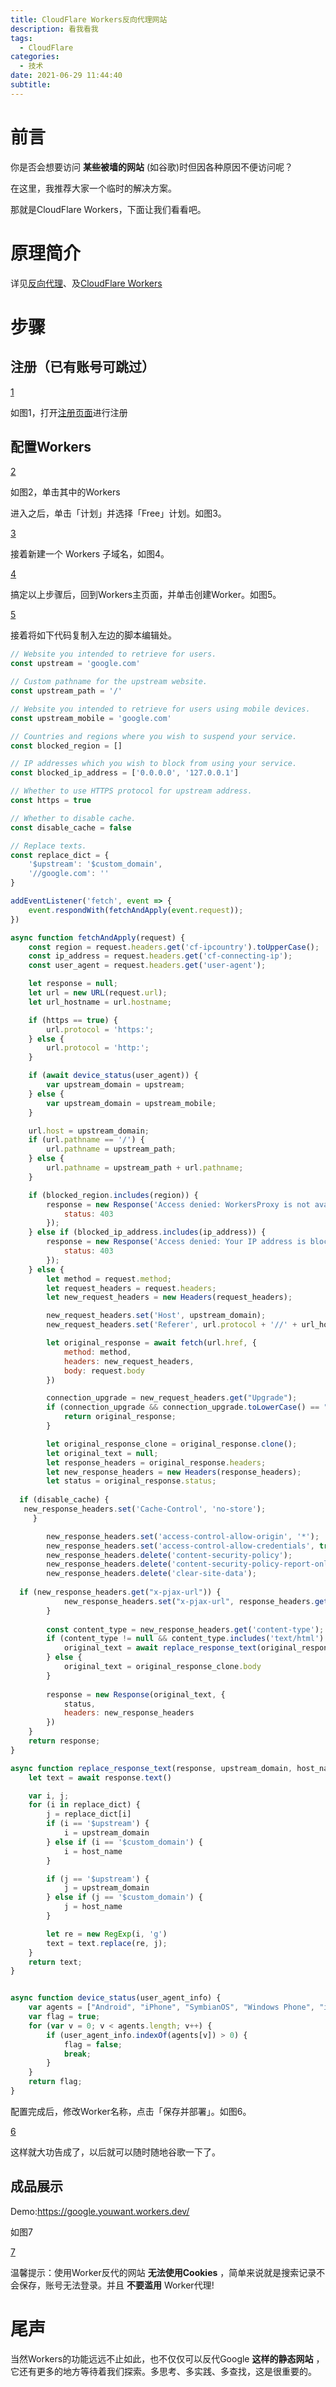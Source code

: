 ```yaml
---
title: CloudFlare Workers反向代理网站
description: 看我看我
tags:
  - CloudFlare
categories:
  - 技术
date: 2021-06-29 11:44:40
subtitle:
---
```


# 前言

你是否会想要访问 **某些被墙的网站** (如谷歌)时但因各种原因不便访问呢？

在这里，我推荐大家一个临时的解决方案。

那就是CloudFlare Workers，下面让我们看看吧。

# 原理简介

详见[反向代理](https://baike.baidu.com/item/%E5%8F%8D%E5%90%91%E4%BB%A3%E7%90%86/7793488)、及[CloudFlare Workers](https://www.cloudflare.com/zh-cn/products/workers-kv)

# 步骤

## 注册（已有账号可跳过）

[1](https://raw.githubusercontents.com/Cccc-owo/Blog_Pictures/master/CloudFlareWorkers反代网站/1.png)

如图1，打开[注册页面](https://dash.cloudflare.com/sign-up)进行注册

## 配置Workers

[2](https://raw.githubusercontents.com/Cccc-owo/Blog_Pictures/master/CloudFlareWorkers反代网站/2.png)

如图2，单击其中的Workers

进入之后，单击「计划」并选择「Free」计划。如图3。

[3](https://raw.githubusercontents.com/Cccc-owo/Blog_Pictures/master/CloudFlareWorkers反代网站/3.png)

接着新建一个 Workers 子域名，如图4。

[4](https://raw.githubusercontents.com/Cccc-owo/Blog_Pictures/master/CloudFlareWorkers反代网站/4.png)

搞定以上步骤后，回到Workers主页面，并单击创建Worker。如图5。

[5](https://raw.githubusercontents.com/Cccc-owo/Blog_Pictures/master/CloudFlareWorkers反代网站/5.png)

接着将如下代码复制入左边的脚本编辑处。

``` javascript
// Website you intended to retrieve for users.
const upstream = 'google.com'

// Custom pathname for the upstream website.
const upstream_path = '/'

// Website you intended to retrieve for users using mobile devices.
const upstream_mobile = 'google.com'

// Countries and regions where you wish to suspend your service.
const blocked_region = []

// IP addresses which you wish to block from using your service.
const blocked_ip_address = ['0.0.0.0', '127.0.0.1']

// Whether to use HTTPS protocol for upstream address.
const https = true

// Whether to disable cache.
const disable_cache = false

// Replace texts.
const replace_dict = {
    '$upstream': '$custom_domain',
    '//google.com': ''
}

addEventListener('fetch', event => {
    event.respondWith(fetchAndApply(event.request));
})

async function fetchAndApply(request) {
    const region = request.headers.get('cf-ipcountry').toUpperCase();
    const ip_address = request.headers.get('cf-connecting-ip');
    const user_agent = request.headers.get('user-agent');

    let response = null;
    let url = new URL(request.url);
    let url_hostname = url.hostname;

    if (https == true) {
        url.protocol = 'https:';
    } else {
        url.protocol = 'http:';
    }

    if (await device_status(user_agent)) {
        var upstream_domain = upstream;
    } else {
        var upstream_domain = upstream_mobile;
    }

    url.host = upstream_domain;
    if (url.pathname == '/') {
        url.pathname = upstream_path;
    } else {
        url.pathname = upstream_path + url.pathname;
    }

    if (blocked_region.includes(region)) {
        response = new Response('Access denied: WorkersProxy is not available in your region yet.', {
            status: 403
        });
    } else if (blocked_ip_address.includes(ip_address)) {
        response = new Response('Access denied: Your IP address is blocked by WorkersProxy.', {
            status: 403
        });
    } else {
        let method = request.method;
        let request_headers = request.headers;
        let new_request_headers = new Headers(request_headers);

        new_request_headers.set('Host', upstream_domain);
        new_request_headers.set('Referer', url.protocol + '//' + url_hostname);

        let original_response = await fetch(url.href, {
            method: method,
            headers: new_request_headers,
            body: request.body
        })

        connection_upgrade = new_request_headers.get("Upgrade");
        if (connection_upgrade && connection_upgrade.toLowerCase() == "websocket") {
            return original_response;
        }

        let original_response_clone = original_response.clone();
        let original_text = null;
        let response_headers = original_response.headers;
        let new_response_headers = new Headers(response_headers);
        let status = original_response.status;
  
  if (disable_cache) {
   new_response_headers.set('Cache-Control', 'no-store');
     }

        new_response_headers.set('access-control-allow-origin', '*');
        new_response_headers.set('access-control-allow-credentials', true);
        new_response_headers.delete('content-security-policy');
        new_response_headers.delete('content-security-policy-report-only');
        new_response_headers.delete('clear-site-data');
  
  if (new_response_headers.get("x-pjax-url")) {
            new_response_headers.set("x-pjax-url", response_headers.get("x-pjax-url").replace("//" + upstream_domain, "//" + url_hostname));
        }
  
        const content_type = new_response_headers.get('content-type');
        if (content_type != null && content_type.includes('text/html') && content_type.includes('UTF-8')) {
            original_text = await replace_response_text(original_response_clone, upstream_domain, url_hostname);
        } else {
            original_text = original_response_clone.body
        }
  
        response = new Response(original_text, {
            status,
            headers: new_response_headers
        })
    }
    return response;
}

async function replace_response_text(response, upstream_domain, host_name) {
    let text = await response.text()

    var i, j;
    for (i in replace_dict) {
        j = replace_dict[i]
        if (i == '$upstream') {
            i = upstream_domain
        } else if (i == '$custom_domain') {
            i = host_name
        }

        if (j == '$upstream') {
            j = upstream_domain
        } else if (j == '$custom_domain') {
            j = host_name
        }

        let re = new RegExp(i, 'g')
        text = text.replace(re, j);
    }
    return text;
}


async function device_status(user_agent_info) {
    var agents = ["Android", "iPhone", "SymbianOS", "Windows Phone", "iPad", "iPod"];
    var flag = true;
    for (var v = 0; v < agents.length; v++) {
        if (user_agent_info.indexOf(agents[v]) > 0) {
            flag = false;
            break;
        }
    }
    return flag;
}
```

配置完成后，修改Worker名称，点击「保存并部署」。如图6。

[6](https://raw.githubusercontents.com/Cccc-owo/Blog_Pictures/master/CloudFlareWorkers反代网站/6.png)

这样就大功告成了，以后就可以随时随地谷歌一下了。

## 成品展示

Demo:<https://google.youwant.workers.dev/>

如图7

[7](https://raw.githubusercontents.com/Cccc-owo/Blog_Pictures/master/CloudFlareWorkers反代网站/7.png)

温馨提示：使用Worker反代的网站 **无法使用Cookies** ，简单来说就是搜索记录不会保存，账号无法登录。并且 **不要滥用** Worker代理!

# 尾声

当然Workers的功能远远不止如此，也不仅仅可以反代Google **这样的静态网站** ，它还有更多的地方等待着我们探索。多思考、多实践、多查找，这是很重要的。
